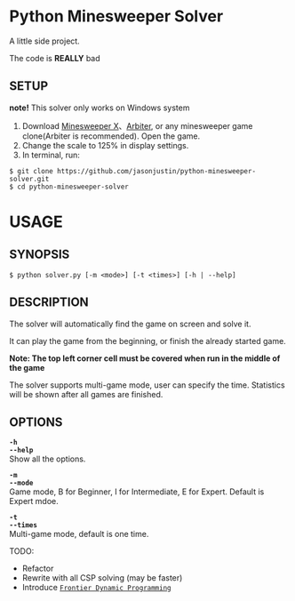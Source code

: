 # Python Minesweeper Solver

A little side project.

The code is **REALLY** bad

## **SETUP**

**note!** This solver only works on Windows system

1. Download [Minesweeper X](https://minesweepergame.com/download/minesweeper-x.php)、[Arbiter](https://minesweepergame.com/download/arbiter.php), or any minesweeper game clone(Arbiter is recommended). Open the game.
2. Change the scale to 125% in display settings.
3. In terminal, run:
```
$ git clone https://github.com/jasonjustin/python-minesweeper-solver.git
$ cd python-minesweeper-solver
```

# **USAGE**

## **SYNOPSIS**

```
$ python solver.py [-m <mode>] [-t <times>] [-h | --help]
```

## **DESCRIPTION**

The solver will automatically find the game on screen and solve it.

It can play the game from the beginning, or finish the already started game.

**Note: The top left corner cell must be covered when run in the middle of the game**

The solver supports multi-game mode, user can specify the time. Statistics will be shown after all games are finished.

## **OPTIONS**

**`-h`  
`--help`**  
Show all the options.  

**`-m`  
`--mode`**  
Game mode, B for Beginner, I for Intermediate, E for Expert. Default is Expert mdoe.

**`-t`  
`--times`**  
Multi-game mode, default is one time.

TODO:
- Refactor
- Rewrite with all CSP solving (may be faster)
- Introduce [`Frontier Dynamic Programming`](https://www.youtube.com/watch?v=G2kd745uYuo)